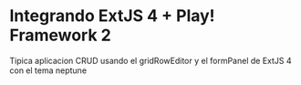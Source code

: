 Integrando ExtJS 4 + Play! Framework 2 
=====================================

Tipica aplicacion CRUD usando el gridRowEditor y el formPanel de ExtJS 4 con el tema neptune
